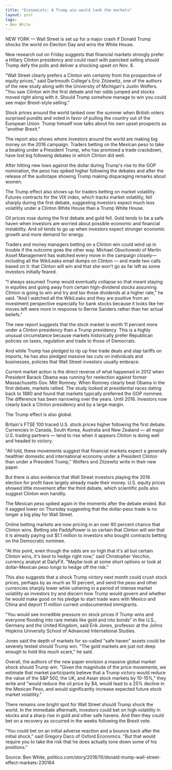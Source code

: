 ```yaml
---
title: "Economists: A Trump win would tank the markets"
layout: post
tags:
- Ben White
---
```


NEW YORK — Wall Street is set up for a major crash if Donald Trump shocks the world on Election Day and wins the White House.

New research out on Friday suggests that financial markets strongly prefer a Hillary Clinton presidency and could react with panicked selling should Trump defy the polls and deliver a shocking upset on Nov. 8.

"Wall Street clearly prefers a Clinton win certainly from the prospective of equity prices," said Dartmouth College's Eric Zitzewitz, one of the authors of the new study along with the University of Michigan's Justin Wolfers. "You saw Clinton win the first debate and her odds jumped and stocks moved right along with it. Should Trump somehow manage to win you could see major Brexit-style selling."

Stock prices around the world tanked over the summer when British voters surprised pundits and voted in favor of pulling the country out of the European Union. Trump himself now talks about his own upset prospects as "another Brexit."

The report also shows where investors around the world are making big money on the 2016 campaign. Traders betting on the Mexican peso to take a beating under a President Trump, who has promised a trade crackdown, have lost big following debates in which Clinton did well.

After hitting new lows against the dollar during Trump's rise to the GOP nomination, the peso has spiked higher following the debates and after the release of the audiotape showing Trump making disparaging remarks about women.

The Trump effect also shows up for traders betting on market volatility. Futures contracts for the VIX index, which tracks market volatility, fell sharply during the first debate, suggesting investors expect much less volatility under a Clinton White House than a Trump White House.

Oil prices rose during the first debate and gold fell. Gold tends to be a safe haven when investors are worried about possible economic and financial instability. And oil tends to go up when investors expect stronger economic growth and more demand for energy.

Traders and money managers betting on a Clinton win could wind up in trouble if the outcome goes the other way.
Michael Obuchowski of Merlin Asset Management has watched every move in the campaign closely— including all the WikiLeaks email dumps on Clinton — and made two calls based on it: that Clinton will win and that she won't go as far left as some investors initially feared.

"I always assumed Trump would eventually collapse so that meant staying in equities and going away from certain high-dividend stocks assuming Clinton is going to win and try and tax those dividends at a higher rate," he said. "And I watched all the WikiLeaks and they are positive from an investment perspective especially for bank stocks because it looks like her moves left were more in response to Bernie Sanders rather than her actual beliefs."

The new report suggests that the stock market is worth 11 percent more under a Clinton presidency than a Trump presidency. This is a highly unusual circumstance because markets historically prefer Republican policies on taxes, regulation and trade to those of Democrats.

And while Trump has pledged to rip up free trade deals and slap tariffs on imports, he has also pledged massive tax cuts on individuals and businesses, policies that Wall Street investors usually embrace.

Current market action is the direct reverse of what happened in 2012 when President Barack Obama was running for reelection against former Massachusetts Gov. Mitt Romney. When Romney clearly beat Obama in the first debate, markets rallied. The study looked at presidential races dating back to 1880 and found that markets typically preferred the GOP nominee. The difference has been narrowing over the years. Until 2016. Investors now clearly back a Clinton presidency and by a large margin.

The Trump effect is also global.

Britain's FTSE 100 traced U.S. stock prices higher following the first debate. Currencies in Canada, South Korea, Australia and New Zealand — all major U.S. trading partners — tend to rise when it appears Clinton is doing well and headed to victory.

"All told, these movements suggest that financial markets expect a generally healthier domestic and international economy under a President Clinton than under a President Trump," Wolfers and Zitzewitz write in their new paper.

But there is also evidence that Wall Street investors playing the 2016 election for profit have largely already made their money. U.S. equity prices showed little movement after the third debate, which scientific polls also suggest Clinton won handily.

The Mexican peso spiked again in the moments after the debate ended. But it sagged lower on Thursday suggesting that the dollar-peso trade is no longer a big play for Wall Street.

Online betting markets are now pricing in an over 80 percent chance that Clinton wins. Betting site PaddyPower is so certain that Clinton will win that it is already paying out $1.1 million to investors who bought contracts betting on the Democratic nominee.

"At this point, even though the odds are so high that it's all but certain Clinton wins, it's best to hedge right now," said Christopher Vecchio, currency analyst at DailyFX. "Maybe look at some short options or look at dollar-Mexican peso longs to hedge off the risk."

This also suggests that a shock Trump victory next month could crush stock prices, perhaps by as much as 10 percent, and send the peso and other currencies sharply lower while ushering in a period of intense market volatility as investors try and discern how Trump would govern and whether he would make good on his pledge to start trade wars with Mexico and China and deport 11 million current undocumented immigrants.

"You would see incredible pressure on stock prices if Trump wins and everyone flooding into rare metals like gold and into bonds" in the U.S., Germany and the United Kingdom, said Erik Jones, professor at the Johns Hopkins University School of Advanced International Studies.

Jones said the depth of markets for so-called "safe haven" assets could be severely tested should Trump win. "The gold markets are just not deep enough to hold this much scare," he said.

Overall, the authors of the new paper envision a massive global market shock should Trump win. "Given the magnitude of the price movements, we estimate that market participants believe that a Trump victory would reduce the value of the S&P 500, the UK, and Asian stock markets by 10-15%," they write and "would reduce the oil price by $4, would lead to a 25% decline in the Mexican Peso, and would significantly increase expected future stock market volatility."

There remains one bright spot for Wall Street should Trump shock the world. In the immediate aftermath, investors could bet on high volatility in stocks and a sharp rise in gold and other safe havens. And then they could bet on a recovery as occurred in the weeks following the Brexit vote.

"You could bet on an initial adverse reaction and a bounce back after the initial shock," said Gregory Daco of Oxford Economics. "But that would require you to take the risk that he does actually tone down some of his positions."

Source: Ben White, politico.com/story/2016/10/donald-trump-wall-street-effect-markets-230164
